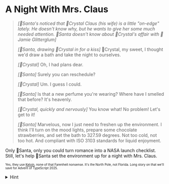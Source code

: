 # A Night With Mrs. Claus

> _[🎅Santa's noticed that 💋Crystal Claus (his wife) is a little "on-edge" lately. He doesn't know why, but he wants to give her some much needed attention. 🎅Santa doesn't know about 💋Crystal's affair with 🪩Jamie Glitterglum]_
>
> _[🎅Santa, drawing 💋Crystal in for a kiss]_ 💋Crystal, my sweet, I thought we'd draw a bath and take the night to ourselves.
>
> _[💋Crystal]_ Oh, I had plans dear.
>
> _[🎅Santa]_ Surely you can reschedule?
>
> _[💋Crystal]_ Um. I guess I could.
>
> _[🎅Santa]_ Is that a new perfume you're wearing? Where have I smelled that before? It's heavenly.
>
> _[💋Crystal, quickly and nervously]_ You know what! No problem! Let's get to it!
>
> _[🎅Santa]_ Marvelous, now I just need to freshen up the environment. I think I'll turn on the mood lights, prepare some chocolate strawberries, and set the bath to 327.59 degrees. Not too cold, not too hot. And compliant with ISO 3103 standards for liquid enjoyment.

Only 🎅Santa, only you could turn romance into a NASA launch checklist. Still, let's help 🎅Santa set the environment up for a night with Mrs. Claus.

<sub><sup>Yes, they use <a href="https://en.wikipedia.org/wiki/Kelvin">Kelvin</a>, none of that Farenheit nonsense. It's the North Pole, not Florida. Long story on that we'll save for Advent of TypeScript 2025.</sup></sub>

<details>
  <summary>Hint</summary>

Node.JS defines globals for things like `process.env`. How, in TypeScript, can you extend those globals to include your custom environment variables?

</details>
